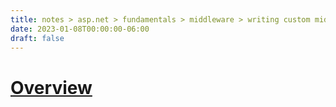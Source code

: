 ```yaml
---
title: notes > asp.net > fundamentals > middleware > writing custom middleware
date: 2023-01-08T00:00:00-06:00
draft: false
---
```


# [Overview](https://learn.microsoft.com/en-us/aspnet/core/fundamentals/middleware/write?view=aspnetcore-7.0)
